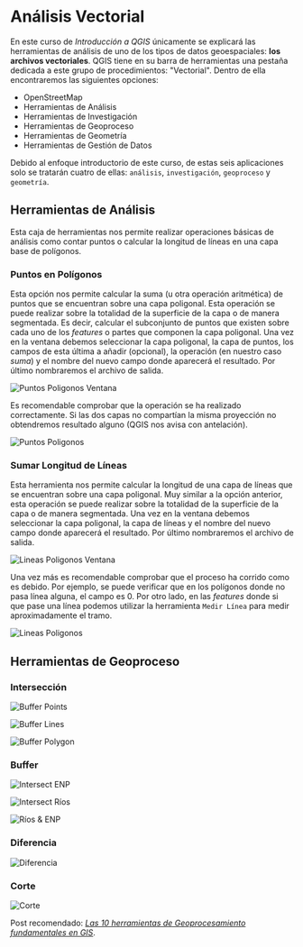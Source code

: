 # Análisis Vectorial

En este curso de *Introducción a QGIS* únicamente se explicará las herramientas de análisis
de uno de los tipos de datos geoespaciales: **los archivos vectoriales**. QGIS tiene en su barra
de herramientas una pestaña dedicada a este grupo de procedimientos: "Vectorial". Dentro de 
ella encontraremos las siguientes opciones:

* OpenStreetMap
* Herramientas de Análisis
* Herramientas de Investigación
* Herramientas de Geoproceso
* Herramientas de Geometría
* Herramientas de Gestión de Datos

Debido al enfoque introductorio de este curso, de estas seis aplicaciones solo se tratarán 
cuatro de ellas: `análisis`, `investigación`, `geoproceso` y `geometría`. 

## Herramientas de Análisis

Esta caja de herramientas nos permite realizar operaciones básicas de análisis como 
contar puntos o calcular la longitud de líneas en una capa base de polígonos.

### Puntos en Polígonos

Esta opción nos permite calcular la suma (u otra operación aritmética) de puntos que
se encuentran sobre una capa poligonal. Esta operación se puede realizar sobre la totalidad
de la superficie de la capa o de manera segmentada. Es decir, calcular el subconjunto de
puntos que existen sobre cada uno de los *features* o partes que componen la capa poligonal.
Una vez en la ventana debemos seleccionar la capa poligonal, la capa de puntos, los campos
de esta última a añadir (opcional), la operación (en nuestro caso *suma*) y el nombre del
nuevo campo donde aparecerá el resultado. Por último nombraremos el archivo de salida.

![Puntos Poligonos Ventana](imgs/ptos_poligonos_v.png)

Es recomendable comprobar que la operación se ha realizado correctamente. Si las dos capas
no compartían la misma proyección no obtendremos resultado alguno (QGIS nos avisa con antelación).

![Puntos Poligonos](imgs/ptos_poligonos.png)

### Sumar Longitud de Líneas

Esta herramienta nos permite calcular la longitud de una capa de líneas que se encuentran sobre una capa poligonal. Muy similar a la opción anterior, esta operación se puede realizar sobre la totalidad de la superficie de la capa o de manera segmentada. Una vez en la ventana debemos seleccionar la capa poligonal, la capa de líneas y el nombre del nuevo campo donde aparecerá el resultado. Por último nombraremos el archivo de salida.

![Lineas Poligonos Ventana](imgs/lineas_poligonos_v.png)

Una vez más es recomendable comprobar que el proceso ha corrido como es debido. Por ejemplo, se 
puede verificar que en los polígonos donde no pasa línea alguna, el campo es 0. Por otro lado, en
las *features* donde si que pase una línea podemos utilizar la herramienta `Medir Línea` para
medir aproximadamente el tramo.

![Lineas Poligonos](imgs/lineas_poligonos.png)

## Herramientas de Geoproceso

### Intersección

![Buffer Points](imgs/buffer_points.png)

![Buffer Lines](imgs/buffer_lines.png)

![Buffer Polygon](imgs/buffer_poligon.png)

### Buffer

![Intersect ENP](imgs/intersect_enp_ccaa.png)

![Intersect Ríos](imgs/intersect_rios_ccaa.png)

![Ríos & ENP](imgs/rios_enp_madrid.png)

### Diferencia

![Diferencia](imgs/diferencia.png)

### Corte

![Corte](imgs/corte.png)


Post recomendado: [*Las 10 herramientas de Geoprocesamiento fundamentales en GIS*](http://mappinggis.com/2014/10/herramientas-de-geoprocesamiento-en-gis/).
